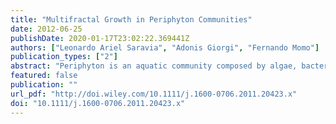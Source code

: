 ```yaml
---
title: "Multifractal Growth in Periphyton Communities"
date: 2012-06-25
publishDate: 2020-01-17T23:02:22.369441Z
authors: ["Leonardo Ariel Saravia", "Adonis Giorgi", "Fernando Momo"]
publication_types: ["2"]
abstract: "Periphyton is an aquatic community composed by algae, bacteria, fungi, and other microorganisms that can develop a complex architecture comparable to tropical forests. We analyzed the spatial pattern of a periphyton community along a succession developed in experimental tanks. Our aim was to identify regularities that may help us to explain the patchiness of this community. Therefore, we estimated the spatial pattern of periphyton biomass using a non-destructive image analysis technique to obtain a temporal series of the spatial distribution. These were analyzed using multifractal techniques. Multifractals are analogous to fractals but they look at the geometry of quantities instead of the geometry of pattern. To use these techniques the object of study must show scale invariance and then can be characterized by a spectra of fractal dimensions. Selforganization describes the evolution of complex structures that emerge spontaneously driven internally by variations of the system itself. The spatial distribution of biomass showed scale invariance at all stages of succession and as the periphyton developed in a homogeneous landscape, in a demonstration of self-organized behavior. Self-organization to a critical state (SOC) is presented in the complex systems literature as a general explanation for scale invariance in nature. SOC requires a mechanism where the history of past events in a place influence the actual dynamics, this was termed ecological memory. The scale invariance was found from the very beginning of the succession thus selforganized criticality is a very improbable explanation for the pattern because there would be not enough time for the build up of ecological memory. Positive interactions between algae and bacteria, and the existence of different spatial scales of colonization and growth are the likely causes of this pattern. Our work is a demonstration of how large scale patterns emerge from local biotic interactions."
featured: false
publication: ""
url_pdf: "http://doi.wiley.com/10.1111/j.1600-0706.2011.20423.x"
doi: "10.1111/j.1600-0706.2011.20423.x"
---
```


